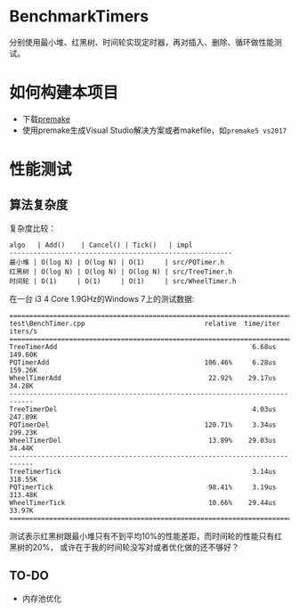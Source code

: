 # BenchmarkTimers

分别使用最小堆、红黑树、时间轮实现定时器，再对插入、删除、循环做性能测试。


# 如何构建本项目

* 下载[premake](https://premake.github.io/download.html#v5)
* 使用premake生成Visual Studio解决方案或者makefile，如`premake5 vs2017`


# 性能测试

## 算法复杂度

复杂度比较：

```
algo   | Add()    | Cancel() | Tick()   | impl
--------------------------------------------------------
最小堆 | O(log N) | O(log N) | O(1)     | src/PQTimer.h
红黑树 | O(log N) | O(log N) | O(log N) | src/TreeTimer.h
时间轮 | O(1)     | O(1)     | O(1)     | src/WheelTimer.h
```


在一台 i3 4 Core 1.9GHz的Windows 7上的测试数据:

```
============================================================================
test\BenchTimer.cpp                              relative  time/iter  iters/s
============================================================================
TreeTimerAdd                                                 6.68us  149.60K
PQTimerAdd                                       106.46%     6.28us  159.26K
WheelTimerAdd                                     22.92%    29.17us   34.28K
----------------------------------------------------------------------------
TreeTimerDel                                                 4.03us  247.89K
PQTimerDel                                       120.71%     3.34us  299.23K
WheelTimerDel                                     13.89%    29.03us   34.44K
----------------------------------------------------------------------------
TreeTimerTick                                                3.14us  318.55K
PQTimerTick                                       98.41%     3.19us  313.48K
WheelTimerTick                                    10.66%    29.44us   33.97K
============================================================================
```


测试表示红黑树跟最小堆只有不到平均10%的性能差距，而时间轮的性能只有红黑树的20%，
或许在于我的时间轮没写对或者优化做的还不够好？

## TO-DO

* 内存池优化